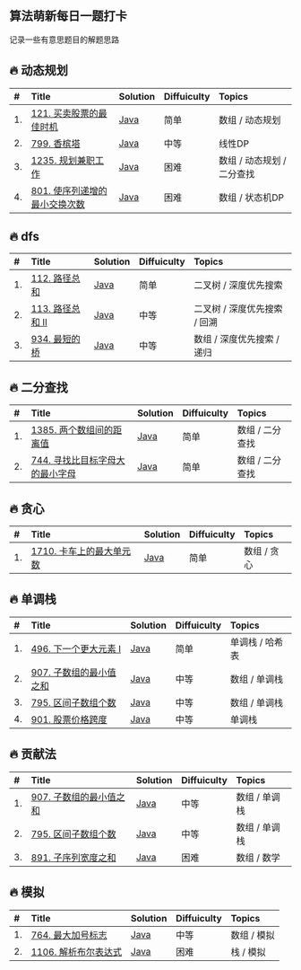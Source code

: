 ## 算法萌新每日一题打卡
记录一些有意思题目的解题思路

## 🔥 动态规划

| # | Title | Solution | Diffuiculty | Topics |
| :-- | :-- | :-- | :-- | :-- |
| 1. | [121. 买卖股票的最佳时机](https://leetcode.cn/problems/best-time-to-buy-and-sell-stock/description/) | [Java](https://github.com/Yunchang-Liu/MyLeetCode/blob/main/src/everyday/S121.md) | 简单 | 数组 / 动态规划 |
| 2. | [799. 香槟塔](https://leetcode.cn/problems/champagne-tower/description/) | [Java](https://github.com/Yunchang-Liu/MyLeetCode/blob/main/src/everyday/S799.md) | 中等 | 线性DP |
| 3. | [1235. 规划兼职工作](https://leetcode.cn/problems/maximum-profit-in-job-scheduling/description/) | [Java](https://github.com/Yunchang-Liu/MyLeetCode/blob/main/src/everyday/S1235.md) | 困难 | 数组 / 动态规划 / 二分查找 |
| 4. | [801. 使序列递增的最小交换次数](https://leetcode.cn/problems/minimum-swaps-to-make-sequences-increasing/description/) | [Java](https://github.com/Yunchang-Liu/MyLeetCode/blob/main/src/everyday/S801.md) | 困难 | 数组 / 状态机DP |

## 🔥 dfs

| # | Title | Solution | Diffuiculty | Topics |
| :-- | :-- | :-- | :-- | :-- |
| 1. | [112. 路径总和](https://leetcode.cn/problems/path-sum/description/) | [Java](https://github.com/Yunchang-Liu/MyLeetCode/blob/main/src/everyday/S112.md) | 简单 | 二叉树 / 深度优先搜索 |
| 2. | [113. 路径总和 II](https://leetcode.cn/problems/path-sum-ii/) | [Java](https://github.com/Yunchang-Liu/MyLeetCode/blob/main/src/everyday/S113.md) | 中等 | 二叉树 / 深度优先搜索 / 回溯 |
| 3. | [934. 最短的桥](https://leetcode.cn/problems/shortest-bridge/description/) | [Java](https://github.com/Yunchang-Liu/MyLeetCode/blob/main/src/everyday/S934.md) | 中等 | 数组 / 深度优先搜索 / 递归 |


## 🔥 二分查找

| # | Title | Solution | Diffuiculty | Topics |
| :-- | :-- | :-- | :-- | :-- |
| 1. | [1385. 两个数组间的距离值](https://leetcode.cn/problems/find-the-distance-value-between-two-arrays/description/) | [Java](https://github.com/Yunchang-Liu/MyLeetCode/blob/main/src/everyday/S1385.md) | 简单 | 数组 / 二分查找 |
| 2. | [744. 寻找比目标字母大的最小字母](https://leetcode.cn/problems/find-smallest-letter-greater-than-target/) | [Java](https://github.com/Yunchang-Liu/MyLeetCode/blob/main/src/everyday/S744.md) | 简单 | 数组 / 二分查找 |



## 🔥 贪心

| # | Title | Solution | Diffuiculty | Topics |
| :-- | :-- | :-- | :-- | :-- |
| 1. | [1710. 卡车上的最大单元数](https://leetcode.cn/problems/maximum-units-on-a-truck/description/) | [Java](https://github.com/Yunchang-Liu/MyLeetCode/blob/main/src/everyday/S1710.md) | 简单 | 数组 / 贪心 |


## 🔥 单调栈

| # | Title | Solution | Diffuiculty | Topics |
| :-- | :-- | :-- | :-- | :-- |
| 1. | [496. 下一个更大元素 I](https://leetcode.cn/problems/next-greater-element-i/description/) | [Java](https://github.com/Yunchang-Liu/MyLeetCode/blob/main/src/everyday/S496.md) | 简单 | 单调栈 / 哈希表 |
| 2. | [907. 子数组的最小值之和](https://leetcode.cn/problems/sum-of-subarray-minimums/description/) | [Java](https://github.com/Yunchang-Liu/MyLeetCode/blob/main/src/everyday/S907.md) | 中等 | 数组 / 单调栈 |
| 3. | [795. 区间子数组个数](https://leetcode.cn/problems/number-of-subarrays-with-bounded-maximum/description/) | [Java](https://github.com/Yunchang-Liu/MyLeetCode/blob/main/src/everyday/S795.md) | 中等 | 数组 / 单调栈 |
| 4. | [901. 股票价格跨度](https://leetcode.cn/problems/online-stock-span/description/) | [Java](https://github.com/Yunchang-Liu/MyLeetCode/blob/main/src/everyday/S901.md) | 中等 | 单调栈 |

## 🔥 贡献法

| # | Title | Solution | Diffuiculty | Topics |
| :-- | :-- | :-- | :-- | :-- |
| 1. | [907. 子数组的最小值之和](https://leetcode.cn/problems/sum-of-subarray-minimums/description/) | [Java](https://github.com/Yunchang-Liu/MyLeetCode/blob/main/src/everyday/S907.md) | 中等 | 数组 / 单调栈 |
| 2. | [795. 区间子数组个数](https://leetcode.cn/problems/number-of-subarrays-with-bounded-maximum/description/) | [Java](https://github.com/Yunchang-Liu/MyLeetCode/blob/main/src/everyday/S795.md) | 中等 | 数组 / 单调栈 |
| 3. | [891. 子序列宽度之和](https://leetcode.cn/problems/sum-of-subsequence-widths/description/) | [Java](https://github.com/Yunchang-Liu/MyLeetCode/blob/main/src/everyday/S891.md) | 困难 | 数组 / 数学 |


## 🔥 模拟

| # | Title | Solution | Diffuiculty | Topics |
| :-- | :-- | :-- | :-- | :-- |
| 1. | [764. 最大加号标志](https://leetcode.cn/problems/largest-plus-sign/description/) | [Java](https://github.com/Yunchang-Liu/MyLeetCode/blob/main/src/everyday/S764.md) | 中等 | 数组 / 模拟 |
| 2. | [1106. 解析布尔表达式](https://leetcode.cn/problems/parsing-a-boolean-expression/description/) | [Java](https://github.com/Yunchang-Liu/MyLeetCode/blob/main/src/everyday/S1106.md) | 困难 | 栈 / 模拟 |

<!--
## 🔥 [LeetCode (力扣) Top 100 Liked Questions](https://leetcode.com/problemset/top-100-liked-questions/)
◎ The questions that are also listed in the [Top Interview](https://leetcode.com/problemset/top-interview-questions/) are marked with『🔝 』.
 
| # | Title | Solution | Diffuiculty | Category | Topics |
| :-- | :-- | :-- | :-- | :-- | :-- |
| 1.🔝 | [Two Sum](https://github.com/cashviar/leetcode/blob/main/problems/algorithms/1_two-sum.md#1two-sum兩數之和) | [Java](https://github.com/cashviar/leetcode/blob/main/problems/algorithms/1_two-sum.md#java) / [Go](https://github.com/cashviar/leetcode/blob/main/problems/algorithms/1_two-sum.md#go) / [JS](https://github.com/cashviar/leetcode/blob/main/problems/algorithms/1_two-sum.md#javascript) / [C#](https://github.com/cashviar/leetcode/blob/main/problems/algorithms/1_two-sum.md#c) | Easy | Algorithms | Array / Hash Table | 🔝 Top Interview Questions |
| 2.🔝 | [Add Two Numbers](https://github.com/cashviar/leetcode/blob/main/problems/algorithms/2_add-two-numbers.md#2add-two-numbers%E5%85%A9%E6%95%B8%E7%9B%B8%E5%8A%A0) | [Go](https://github.com/cashviar/leetcode/blob/main/problems/algorithms/2_add-two-numbers.md#go) / [Java](https://github.com/cashviar/leetcode/blob/main/problems/algorithms/2_add-two-numbers.md#java) / [JS](https://github.com/cashviar/leetcode/blob/main/problems/algorithms/2_add-two-numbers.md#js) / [C#](https://github.com/cashviar/leetcode/blob/main/problems/algorithms/2_add-two-numbers.md#c) | Medium | Algorithms | Linked List / Math / Recursion | 🔝 Top Interview Questions |
-->
